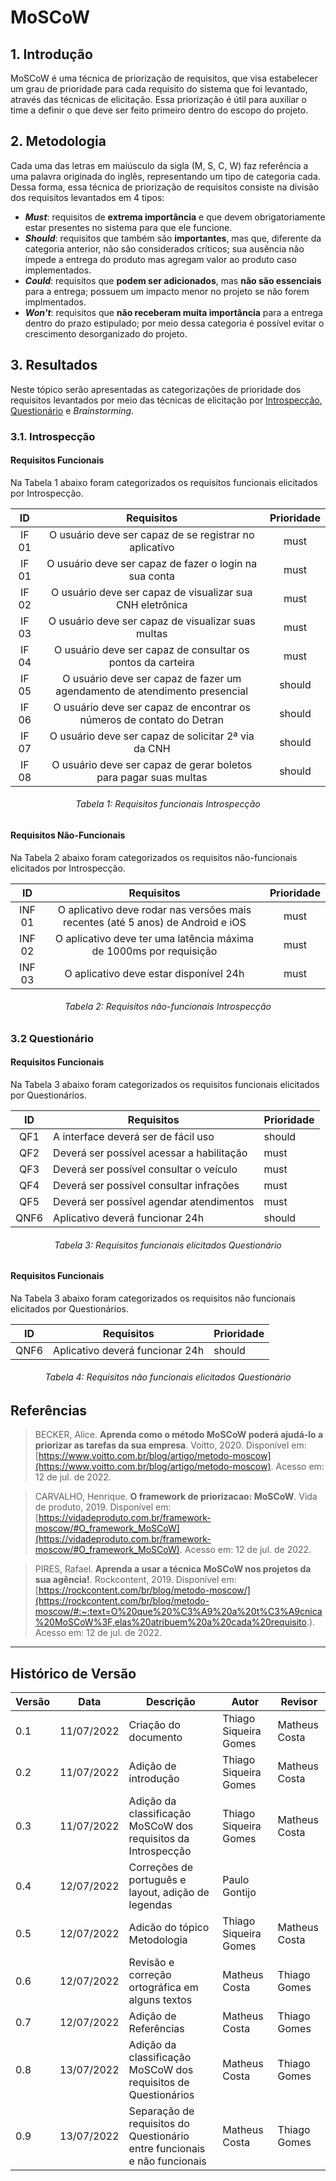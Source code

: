 # MoSCoW
## 1. Introdução
MoSCoW é uma técnica de priorização de requisitos, que visa estabelecer um grau de prioridade para cada requisito do sistema que foi levantado, através das técnicas de elicitação. Essa priorização é útil para auxiliar o time a definir o que deve ser feito primeiro dentro do escopo do projeto.

## 2. Metodologia
Cada uma das letras em maiúsculo da sigla (M, S, C, W) faz referência a uma palavra originada do inglês, representando um tipo de categoria cada. Dessa forma, essa técnica de priorização de requisitos consiste na divisão dos requisitos levantados em 4 tipos:

- **_Must_**: requisitos de **extrema importância** e que devem obrigatoriamente estar presentes no sistema para que ele funcione.
- **_Should_**: requisitos que também são **importantes**, mas que, diferente da categoria anterior, não são considerados críticos; sua ausência não impede a entrega do produto mas agregam valor ao produto caso implementados.
- **_Could_**: requisitos que **podem ser adicionados**, mas **não são essenciais** para a entrega; possuem um impacto menor no projeto se não forem implmentados.
- **_Won't_**: requisitos que **não receberam muita importância** para a entrega dentro do prazo estipulado; por meio dessa categoria é possível evitar o crescimento desorganizado do projeto.

## 3. Resultados
Neste tópico serão apresentadas as categorizações de prioridade dos requisitos levantados por meio das técnicas de elicitação por [Introspecção](../introspeccao.md), [Questionário](../questionario.md) e _Brainstorming_.

### 3.1. Introspecção

#### Requisitos Funcionais

Na Tabela 1 abaixo foram categorizados os requisitos funcionais elicitados por Introspecção.

| ID | Requisitos | Prioridade |
|:--:|:--:|:--:|
| IF 01 | O usuário deve ser capaz de se registrar no aplicativo | must |
| IF 01 | O usuário deve ser capaz de fazer o login na sua conta | must |
| IF 02 | O usuário deve ser capaz de visualizar sua CNH eletrônica | must |
| IF 03 | O usuário deve ser capaz de visualizar suas multas | must |
| IF 04 | O usuário deve ser capaz de consultar os pontos da carteira | must |
| IF 05 | O usuário deve ser capaz de fazer um agendamento de atendimento presencial | should |
| IF 06 | O usuário deve ser capaz de encontrar os números de contato do Detran | should |
| IF 07 | O usuário deve ser capaz de solicitar 2ª via da CNH | should |
| IF 08 | O usuário deve ser capaz de gerar boletos para pagar suas multas | should |
<h6 align = "center">Tabela 1: Requisitos funcionais Introspecção</h6>

#### Requisitos Não-Funcionais

Na Tabela 2 abaixo foram categorizados os requisitos não-funcionais elicitados por Introspecção.

| ID | Requisitos | Prioridade |
|:--:|:--:|:--:|
| INF 01 | O aplicativo deve rodar nas versões mais recentes (até 5 anos) de Android e iOS | must |
| INF 02 | O aplicativo deve ter uma latência máxima de 1000ms por requisição | must |
| INF 03 | O aplicativo deve estar disponível 24h | must |
<h6 align = "center">Tabela 2: Requisitos não-funcionais Introspecção</h6>

### 3.2 Questionário
#### Requisitos Funcionais

Na Tabela 3 abaixo foram categorizados os requisitos funcionais elicitados por Questionários.

| ID  | Requisitos                               | Prioridade         |
|---------|-----------------------------------------|--------------|
|<center>QF1|A interface deverá ser de fácil uso      | should |
|<center>QF2|Deverá ser possível acessar a habilitação| must |
|<center>QF3|Deverá ser possível consultar o veículo  | must |
|<center>QF4|Deverá ser possível consultar infrações  | must |
|<center>QF5|Deverá ser possível agendar atendimentos | must |
|<center>QNF6|Aplicativo deverá funcionar 24h        | should |
<h6 align = "center">Tabela 3: Requisitos funcionais elicitados Questionário</h6>

#### Requisitos Funcionais

Na Tabela 3 abaixo foram categorizados os requisitos não funcionais elicitados por Questionários.

| ID  | Requisitos                               | Prioridade         |
|---------|-----------------------------------------|--------------|
|<center>QNF6|Aplicativo deverá funcionar 24h        | should |
<h6 align = "center">Tabela 4: Requisitos não funcionais elicitados Questionário</h6>


## Referências

> BECKER, Alice. **Aprenda como o método MoSCoW poderá ajudá-lo a priorizar as tarefas da sua empresa**. Voitto, 2020. Disponível em: [https://www.voitto.com.br/blog/artigo/metodo-moscow](https://www.voitto.com.br/blog/artigo/metodo-moscow). Acesso em: 12 de jul. de 2022.

> CARVALHO, Henrique. **O framework de priorizacao: MoSCoW**. Vida de produto, 2019. Disponível em: [https://vidadeproduto.com.br/framework-moscow/#O_framework_MoSCoW](https://vidadeproduto.com.br/framework-moscow/#O_framework_MoSCoW). Acesso em: 12 de jul. de 2022.

> PIRES, Rafael. **Aprenda a usar a técnica MoSCoW nos projetos da sua agência!**. Rockcontent, 2019. Disponível em: [https://rockcontent.com/br/blog/metodo-moscow/](https://rockcontent.com/br/blog/metodo-moscow/#:~:text=O%20que%20%C3%A9%20a%20t%C3%A9cnica%20MoSCoW%3F,elas%20atribuem%20a%20cada%20requisito.). Acesso em: 12 de jul. de 2022.

***
## Histórico de Versão
| Versão | Data       | Descrição                                           | Autor        | Revisor |
| ------ | ---------- | --------------------------------------------------- | ------------ | ------- |
| 0.1    | 11/07/2022 | Criação do documento | Thiago Siqueira Gomes | Matheus Costa |
| 0.2    | 11/07/2022 | Adição de introdução | Thiago Siqueira Gomes | Matheus Costa |
| 0.3    | 11/07/2022 | Adição da classificação MoSCoW dos requisitos da Introspecção | Thiago Siqueira Gomes | Matheus Costa |
| 0.4    | 12/07/2022 | Correções de português e layout, adição de legendas |     Paulo Gontijo     |
| 0.5    | 12/07/2022 | Adicão do tópico Metodologia | Thiago Siqueira Gomes | Matheus Costa |
| 0.6    | 12/07/2022 | Revisão e correção ortográfica em alguns textos | Matheus Costa | Thiago Gomes |
| 0.7    | 12/07/2022 | Adição de Referências | Matheus Costa | Thiago Gomes |
| 0.8    | 13/07/2022 | Adição da classificação MoSCoW dos requisitos de Questionários | Matheus Costa | Thiago Gomes |
| 0.9    | 13/07/2022 | Separação de requisitos do Questionário entre funcionais e não funcionais | Matheus Costa | Thiago Gomes |
